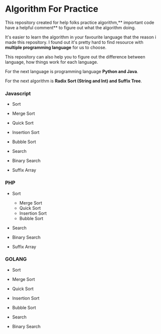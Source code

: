 # Algorithm For Practice
This repository created for help folks practice algorithm,** important code have a helpful comment** to figure out what the algorithm doing. 

It's easier to learn the algorithm in your favourite language that the reason i made this repository. I found out it's pretty hard to find resource with **multiple programming language** for us to choose.

This repository can also help you to figure out the difference between language, how things work for each language.

For the next language is programming language **Python and Java**.

For the next algorithm is **Radix Sort (String and Int) and Suffix Tree**.


### Javascript
- Sort
 - Merge Sort
 - Quick Sort
 - Insertion Sort
 - Bubble Sort

- Search
 - Binary Search
 - Suffix Array


### PHP
- Sort
  - Merge Sort
  - Quick Sort
  - Insertion Sort
  - Bubble Sort

- Search
 - Binary Search
 - Suffix Array


### GOLANG
- Sort
 - Merge Sort
 - Quick Sort
 - Insertion Sort
 - Bubble Sort

- Search
 - Binary Search
